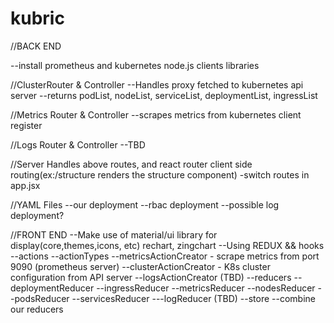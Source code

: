 # kubric
//BACK END

--install prometheus and kubernetes node.js clients libraries

//ClusterRouter & Controller
--Handles proxy fetched to kubernetes api server
--returns podList, nodeList, serviceList, deploymentList, ingressList

//Metrics Router & Controller
--scrapes metrics from kubernetes client register 

//Logs Router & Controller
--TBD

//Server
Handles above routes, and react router client side routing(ex:/structure renders the structure component)
-switch routes in app.jsx

//YAML Files
--our deployment
--rbac deployment
--possible log deployment?

//FRONT END
--Make use of material/ui library for display(core,themes,icons, etc) rechart, zingchart
--Using REDUX && hooks
--actions
    --actionTypes
    --metricsActionCreator
        - scrape metrics from port 9090 (prometheus server)
    --clusterActionCreator
        - K8s cluster configuration from API server
    --logsActionCreator (TBD)
--reducers
    --deploymentReducer
    --ingressReducer
    --metricsReducer
    --nodesReducer
    --podsReducer
    --servicesReducer
    ---logReducer (TBD)
--store
    --combine our reducers

